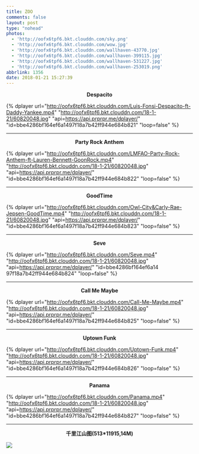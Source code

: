 ```yaml
---
title: ZOO
comments: false
layout: post
type: "nohead"
photos:
  - 'http://oofx6tpf6.bkt.clouddn.com/sky.png'
  - 'http://oofx6tpf6.bkt.clouddn.com/wow.jpg'
  - 'http://oofx6tpf6.bkt.clouddn.com/wallhaven-43770.jpg'
  - 'http://oofx6tpf6.bkt.clouddn.com/wallhaven-399115.jpg'
  - 'http://oofx6tpf6.bkt.clouddn.com/wallhaven-531227.jpg'
  - 'http://oofx6tpf6.bkt.clouddn.com/wallhaven-253019.png'
abbrlink: 1356
date: 2018-01-21 15:27:39
---
```

**<center>Despacito</center>**

{% dplayer url="http://oofx6tpf6.bkt.clouddn.com/Luis-Fonsi-Despacito-ft-Daddy-Yankee.mp4" "http://oofx6tpf6.bkt.clouddn.com/18-1-21/60820048.jpg" "api=https://api.prprpr.me/dplayer/" "id=bbe4286bf164ef6a1497f18a7b42ff944e684b821" "loop=false" %}

---

**<center>Party Rock Anthem</center>**

{% dplayer url="http://oofx6tpf6.bkt.clouddn.com/LMFAO-Party-Rock-Anthem-ft-Lauren-Bennett-GoonRock.mp4" "http://oofx6tpf6.bkt.clouddn.com/18-1-21/60820048.jpg" "api=https://api.prprpr.me/dplayer/" "id=bbe4286bf164ef6a1497f18a7b42ff944e684b822" "loop=false" %}

---

**<center>GoodTime</center>**

{% dplayer url="http://oofx6tpf6.bkt.clouddn.com/Owl-City&Carly-Rae-Jepsen-GoodTime.mp4" "http://oofx6tpf6.bkt.clouddn.com/18-1-21/60820048.jpg" "api=https://api.prprpr.me/dplayer/" "id=bbe4286bf164ef6a1497f18a7b42ff944e684b823" "loop=false" %}

---

**<center>Seve</center>**

{% dplayer url="http://oofx6tpf6.bkt.clouddn.com/Seve.mp4" "http://oofx6tpf6.bkt.clouddn.com/18-1-21/60820048.jpg" "api=https://api.prprpr.me/dplayer/" "id=bbe4286bf164ef6a14 97f18a7b42ff944e684b824" "loop=false" %}

---

**<center>Call Me Maybe</center>**

{% dplayer url="http://oofx6tpf6.bkt.clouddn.com/Call-Me-Maybe.mp4" "http://oofx6tpf6.bkt.clouddn.com/18-1-21/60820048.jpg" "api=https://api.prprpr.me/dplayer/" "id=bbe4286bf164ef6a1497f18a7b42ff944e684b825" "loop=false" %}

---

**<center>Uptown Funk</center>**

{% dplayer url="http://oofx6tpf6.bkt.clouddn.com/Uptown-Funk.mp4" "http://oofx6tpf6.bkt.clouddn.com/18-1-21/60820048.jpg" "api=https://api.prprpr.me/dplayer/" "id=bbe4286bf164ef6a1497f18a7b42ff944e684b826" "loop=false" %}

---

**<center>Panama</center>**

{% dplayer url="http://oofx6tpf6.bkt.clouddn.com/Panama.mp4" "http://oofx6tpf6.bkt.clouddn.com/18-1-21/60820048.jpg" "api=https://api.prprpr.me/dplayer/" "id=bbe4286bf164ef6a1497f18a7b42ff944e684b827" "loop=false" %}



---
**<center>千里江山图(513*11915,14M)</center>**

![](http://oofx6tpf6.bkt.clouddn.com/A_Thousand_Li_of_Rivers_and_Mountains._%28Complete,_51,3x1191,5_cm%29._1113._Palace_museum,_Beijing.jpg)


